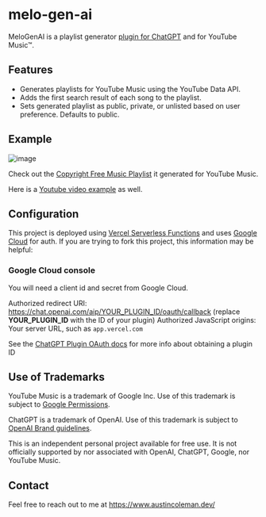 # melo-gen-ai

MeloGenAI is a playlist generator [plugin for ChatGPT](https://openai.com/blog/chatgpt-plugins) and for YouTube Music™.

## Features

- Generates playlists for YouTube Music using the YouTube Data API.
- Adds the first search result of each song to the playlist.
- Sets generated playlist as public, private, or unlisted based on user preference. Defaults to public.

## Example

![image](https://github.com/AustinMichaelColeman/melo-gen-ai/assets/12992271/4e4fe260-95f9-407c-9369-8b1c9a01ede8)

Check out the [Copyright Free Music Playlist](https://music.youtube.com/browse/VLPLHue5YJSxY0idjvqtHa3cRqOeNycFW96t) it generated for YouTube Music.

Here is a [Youtube video example](https://www.youtube.com/watch?v=8pOSu8AR8j0) as well.

## Configuration

This project is deployed using [Vercel Serverless Functions](https://vercel.com/docs/concepts/functions/serverless-functions) and uses [Google Cloud](https://console.cloud.google.com/) for auth. If you are trying to fork this project, this information may be helpful:

### Google Cloud console

You will need a client id and secret from Google Cloud.

Authorized redirect URI: https://chat.openai.com/aip/YOUR_PLUGIN_ID/oauth/callback (replace **YOUR_PLUGIN_ID** with the ID of your plugin)
Authorized JavaScript origins: Your server URL, such as `app.vercel.com`

See the [ChatGPT Plugin OAuth docs](https://platform.openai.com/docs/plugins/authentication/oauth) for more info about obtaining a plugin ID

## Use of Trademarks

YouTube Music is a trademark of Google Inc. Use of this trademark is subject to [Google Permissions](https://about.google/brand-resource-center/).

ChatGPT is a trademark of OpenAI. Use of this trademark is subject to [OpenAI Brand guidelines](https://openai.com/brand).

This is an independent personal project available for free use. It is not officially supported by nor associated with OpenAI, ChatGPT, Google, nor YouTube Music.

## Contact

Feel free to reach out to me at https://www.austincoleman.dev/
